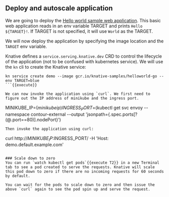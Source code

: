 ## Deploy and autoscale application

We are going to deploy the [Hello world sample web application](https://knative.dev/docs/serving/samples/hello-world/helloworld-go/). This basic web application reads in an env variable TARGET and prints `Hello ${TARGET}!`. If TARGET is not specified, it will use `World` as the TARGET.

We will now deploy the application by specifying the image location and the `TARGET` env variable.

Knative defines a `service.serving.knative.dev` CRD to control the lifecycle of the application (not to be confused with kubernetes service). We will use the `kn` cli to create the Knative service:

```
kn service create demo --image gcr.io/knative-samples/helloworld-go --env TARGET=blue
```{{execute}}

We can now invoke the application using `curl`. We first need to figure out the IP address of minikube and the ingress port.
```
MINIKUBE_IP=$(minikube ip)
INGRESS_PORT=$(kubectl get svc envoy --namespace contour-external --output 'jsonpath={.spec.ports[?(@.port==80)].nodePort}')
```{{execute}}
Then invoke the application using curl:
```
curl http://$MINIKUBE_IP:$INGRESS_PORT/ -H 'Host: demo.default.example.com'
```{{execute T1}}

### Scale down to zero
You can run `watch kubectl get pods`{{execute T2}} in a new Terminal tab to see a pod created to serve the requests. Knative will scale this pod down to zero if there are no incoming requests for 60 seconds by default.

You can wait for the pods to scale down to zero and then issue the above `curl` again to see the pod spin up and serve the request.
